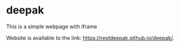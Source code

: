 # deepak

This is a simple webpage with iframe

Website is available to the link: 
https://restdeepak.github.io/deepak/.
